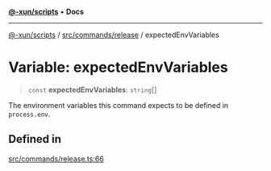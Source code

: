 [**@-xun/scripts**](../../../../README.md) • **Docs**

***

[@-xun/scripts](../../../../README.md) / [src/commands/release](../README.md) / expectedEnvVariables

# Variable: expectedEnvVariables

> `const` **expectedEnvVariables**: `string`[]

The environment variables this command expects to be defined in
`process.env`.

## Defined in

[src/commands/release.ts:66](https://github.com/Xunnamius/xscripts/blob/59530a02df766279a72886cbc0ab5e0790db98cc/src/commands/release.ts#L66)
